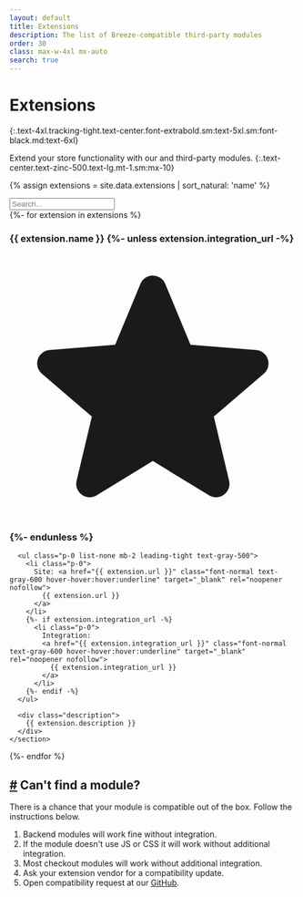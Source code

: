 ```yaml
---
layout: default
title: Extensions
description: The list of Breeze-compatible third-party modules
order: 30
class: max-w-4xl mx-auto
search: true
---
```


# Extensions
{:.text-4xl.tracking-tight.text-center.font-extrabold.sm:text-5xl.sm:font-black.md:text-6xl}

Extend your store functionality with our and third-party modules.
{:.text-center.text-zinc-500.text-lg.mt-1.sm:mx-10}

{% assign extensions = site.data.extensions | sort_natural: 'name' %}

<div id="modules">
  <div class="text-center py-8">
    <input class="search px-4 py-2 text-lg border border-zinc-300 rounded-full w-full max-w-md" type="text" placeholder="Search..."/>
  </div>

  <div class="list space-y-6 sm:space-y-10 mx-auto my-12 empty:hidden prose max-w-4xl">
  {%- for extension in extensions %}
    <section class="p-3 py-1 pb-1.5 my-6 relative group rounded-2xl outline-blue-600 has-[:target]:bg-blue-50 has-[:target]:outline has-[:target]:outline-2 has-[:target]:outline-offset-2">
      <h3 id="{{ extension.name | slugify }}" class="font-medium mt-0 mb-1 flex items-baseline gap-1 scroll-mt-4">
        <span class="name">{{ extension.name }}</span>
        {%- unless extension.integration_url -%}
          <span aria-label="Made for Breeze. No additional integration" data-microtip-position="top-left" role="tooltip" class="flex items-center"><svg xmlns="http://www.w3.org/2000/svg" viewBox="0 0 16 16" fill="currentColor" class="size-4 inline text-blue-500 relative top-px shrink-0"><path fill-rule="evenodd" d="M8 1.75a.75.75 0 0 1 .692.462l1.41 3.393 3.664.293a.75.75 0 0 1 .428 1.317l-2.791 2.39.853 3.575a.75.75 0 0 1-1.12.814L7.998 12.08l-3.135 1.915a.75.75 0 0 1-1.12-.814l.852-3.574-2.79-2.39a.75.75 0 0 1 .427-1.318l3.663-.293 1.41-3.393A.75.75 0 0 1 8 1.75Z" clip-rule="evenodd"/></svg></span>
        {%- endunless %}
      </h3>

      <ul class="p-0 list-none mb-2 leading-tight text-gray-500">
        <li class="p-0">
          Site: <a href="{{ extension.url }}" class="font-normal text-gray-600 hover-hover:hover:underline" target="_blank" rel="noopener nofollow">
            {{ extension.url }}
          </a>
        </li>
        {%- if extension.integration_url -%}
          <li class="p-0">
            Integration:
            <a href="{{ extension.integration_url }}" class="font-normal text-gray-600 hover-hover:hover:underline" target="_blank" rel="noopener nofollow">
              {{ extension.integration_url }}
            </a>
          </li>
        {%- endif -%}
      </ul>

      <div class="description">
        {{ extension.description }}
      </div>
    </section>
  {%- endfor %}
  </div>
</div>

<div class="p-8">
  <h2 class="text-3xl tracking-tight text-center font-extrabold sm:font-black">
    <a href="#cannot-find-module" id="cannot-find-module">#</a>
    Can't find a module?
  </h2>
  <p class="text-center text-xl text-zinc-500 mt-2 max-w-3xl mx-auto">
    There is a chance that your module is compatible out of the box. Follow the instructions below.
  </p>
  <div class="mt-4 prose prose-zinc prose-lg max-w-2xl mx-auto">
    <ol>
      <li>Backend modules will work fine without integration.</li>
      <li>If the module doesn't use JS or CSS it will work without additional integration.</li>
      <li>Most checkout modules will work without additional integration.</li>
      <li>Ask your extension vendor for a compatibility update.</li>
      <li>Open compatibility request at our <a href="https://github.com/breezefront/community/discussions">GitHub</a>.</li>
    </ol>
  </div>
</div>

<script type="module">
  const modules = new List('modules', {
    valueNames: ['name', 'description', 'tags']
  });
</script>
